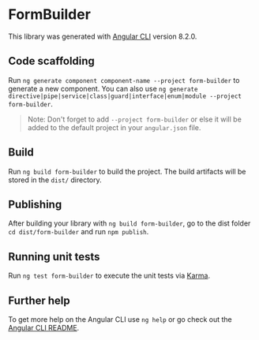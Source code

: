 # FormBuilder

This library was generated with [Angular CLI](https://github.com/angular/angular-cli) version 8.2.0.

## Code scaffolding

Run `ng generate component component-name --project form-builder` to generate a new component. You can also use `ng generate directive|pipe|service|class|guard|interface|enum|module --project form-builder`.
> Note: Don't forget to add `--project form-builder` or else it will be added to the default project in your `angular.json` file. 

## Build

Run `ng build form-builder` to build the project. The build artifacts will be stored in the `dist/` directory.

## Publishing

After building your library with `ng build form-builder`, go to the dist folder `cd dist/form-builder` and run `npm publish`.

## Running unit tests

Run `ng test form-builder` to execute the unit tests via [Karma](https://karma-runner.github.io).

## Further help

To get more help on the Angular CLI use `ng help` or go check out the [Angular CLI README](https://github.com/angular/angular-cli/blob/master/README.md).
